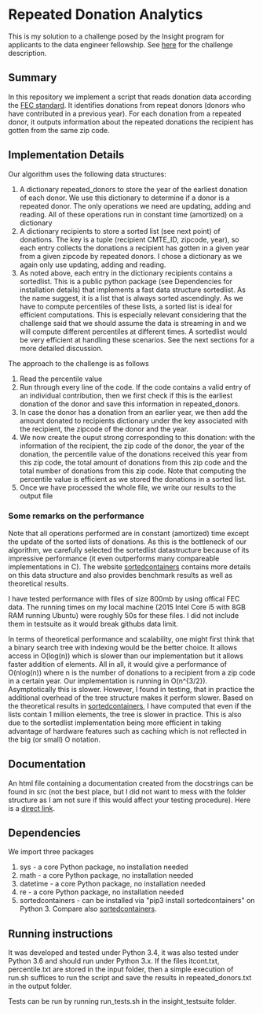 # Repeated Donation Analytics

This is my solution to a challenge posed by the Insight program for applicants to the data engineer fellowship.
See [here](https://github.com/InsightDataScience/donation-analytics) for the challenge description.

## Summary
In this repository we implement a script that reads donation data according the 
[FEC standard](https://classic.fec.gov/finance/disclosure/metadata/DataDictionaryContributionsbyIndividuals.shtml). It
identifies donations from repeat donors (donors who have contributed in a previous year). For each
donation from a repeated donor, it outputs information about the repeated donations the
recipient has gotten from the same zip code. 


## Implementation Details
Our algorithm uses the following data structures:
1. A dictionary repeated_donors to store the year of the earliest donation of each donor. We use this dictionary to determine if a donor is a repeated donor.
   The only operations we need are updating, adding and reading. All of these operations run in constant time (amortized) on a dictionary
2. A dictionary recipients to store a sorted list (see next point) of donations. The key is a tuple (recipient CMTE_ID, zipcode, year), so each
   entry collects the donations a recipient has gotten in a given year from a given zipcode by repeated donors.
   I chose a dictionary as we again only use updating, adding and reading.
3. As noted above, each entry in the dictionary recipients contains a sortedlist. This is a public python package (see Dependencies for
   installation details) that implements a fast data structure sortedlist. As the name suggest, it is a list that is always sorted ascendingly.
   As we have to compute percentiles of these lists, a sorted list is ideal for efficient computations. This is especially relevant considering
   that the challenge said that we should assume the data is streaming in and we will compute different percentiles at different times.
   A sortedlist would be very efficient at handling these scenarios. See the next sections for a more detailed discussion.

The approach to the challenge is as follows

1. Read the percentile value
2. Run through every line of the code. If the code contains a valid entry of an individual contribution, then we first check if
   this is the earliest donation of the donor and save this information in repeated_donors.
3. In case the donor has a donation from an earlier year, we then add the amount donated to recipients dictionary under the
   key associated with the recipient, the zipcode of the donor and the year.
4. We now create the ouput strong corresponding to this donation:
   with the information of the recipient, the zip code of the donor, the year of the donation, 
   the percentile value of the donations received this year from this zip code, the total amount of donations from
   this zip code and the total number of donations from this zip code. Note that computing the percentile value
   is efficient as we stored the donations in a sorted list.
5. Once we have processed the whole file, we write our results to the output file

### Some remarks on the performance

Note that all operations performed are in constant (amortized) time except the 
update of the sorted lists of donations. As this is the bottleneck of our
algorithm, we carefully selected the sortedlist datastructure because of
its impressive performance (it even outperforms many compareable implementations
in C). The website [sortedcontainers](http://www.grantjenks.com/docs/sortedcontainers/) contains
more details on this data structure and also provides benchmark results as well as
theoretical results.

I have tested performance with files of size 800mb by using offical FEC data.
The running times on my local machine (2015 Intel Core i5 with 8GB RAM running Ubuntu)
were roughly 50s for these files. I did not include them in testsuite as it would
break githubs data limit.

In terms of theoretical performance and scalability, one might first think that a 
binary search tree with indexing would be the better choice. It allows access
in O(log(n)) which is slower than our implementation but it allows faster addition of elements.
All in all, it would give a performance of O(nlog(n)) where n is the number of donations
to a recipient from a zip code in a certain year. Our implementation is running in
O(n^{3/2}). Asymptotically this is slower. However, I found in testing, that in practice
the additional overhead of the tree structure makes it perform slower. Based on the theoretical
results in [sortedcontainers](http://www.grantjenks.com/docs/sortedcontainers/), I have computed
that even if the lists contain 1 million elements, the tree is slower in practice.
This is also due to the sortedlist implementation being more efficient in taking advantage
of hardware features such as caching which is not reflected in the big (or small) O notation.

## Documentation

An html file containing a documentation created from the docstrings can be found
in src (not the best place, but I did not want to mess with the folder structure
as I am not sure if this would affect your testing procedure).
Here is a [direct link](/src/repeated_donor_analys.html).


## Dependencies
We import three packages

1. sys - a core Python package, no installation needed
2. math - a core Python package, no installation needed
3. datetime - a core Python package, no installation needed
4. re - a core Python package, no installation needed
5. sortedcontainers - can be installed via "pip3 install sortedcontainers" on Python 3. Compare also [sortedcontainers](http://www.grantjenks.com/docs/sortedcontainers/).

## Running instructions

It was developed and tested under Python 3.4, it was also tested under Python 3.6 and should run under Python 3.x.
If the files itcont.txt, percentile.txt are stored in the input folder, then a simple execution of
run.sh suffices to run the script and save the results in repeated_donors.txt in the output folder.

Tests can be run by running run_tests.sh in the insight_testsuite folder.

